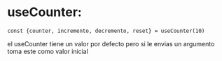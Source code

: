 # useCounter:

```
const {counter, incremento, decremento, reset} = useCounter(10)

```
el useCounter tiene un valor por defecto pero si le envias un argumento
toma este como valor inicial